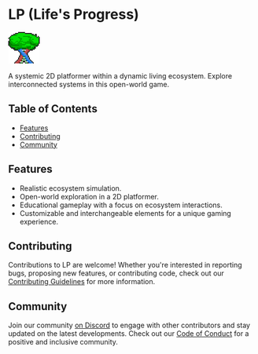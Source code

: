 # LP (Life's Progress)
![LP](/logo.png)

A systemic 2D platformer within a dynamic living ecosystem. Explore interconnected systems in this open-world game.

## Table of Contents
- [Features](#features)
- [Contributing](#contributing)
- [Community](#community)

## Features

- Realistic ecosystem simulation.
- Open-world exploration in a 2D platformer.
- Educational gameplay with a focus on ecosystem interactions.
- Customizable and interchangeable elements for a unique gaming experience.

## Contributing

Contributions to LP are welcome! Whether you're interested in reporting bugs, proposing new features, or contributing code, check out our [Contributing Guidelines](CONTRIBUTING.md) for more information.

## Community

Join our community [on Discord](https://discord.gg/u2J25aGy8c) to engage with other contributors and stay updated on the latest developments. Check out our [Code of Conduct](.github/code_of_conduct.md) for a positive and inclusive community.
